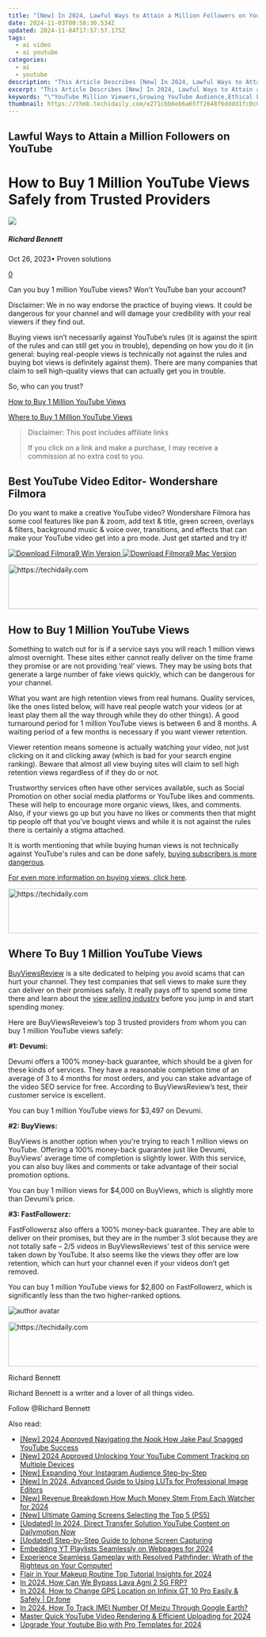 ```yaml
---
title: "[New] In 2024, Lawful Ways to Attain a Million Followers on YouTube"
date: 2024-11-03T00:58:30.534Z
updated: 2024-11-04T17:57:57.175Z
tags:
  - ai video
  - ai youtube
categories:
  - ai
  - youtube
description: "This Article Describes [New] In 2024, Lawful Ways to Attain a Million Followers on YouTube"
excerpt: "This Article Describes [New] In 2024, Lawful Ways to Attain a Million Followers on YouTube"
keywords: "\"YouTube Million Viewers,Growing YouTube Audience,Ethical Follower Strategies,Legal Viewer Increase Tips,Million-Follower Methods,Following Ethics on YouTube,Viewers' Lawful Growth Tactics\""
thumbnail: https://thmb.techidaily.com/e271cbb6eb6a65ff2648f6dddd1fc0c078a843660eba98a715724fa951b431ee.jpg
---
```


## Lawful Ways to Attain a Million Followers on YouTube

# How to Buy 1 Million YouTube Views Safely from Trusted Providers

![](https://images.wondershare.com/filmora/article-images/richard-bennett.jpg)

##### Richard Bennett

 Oct 26, 2023• Proven solutions

[0](#commentsBoxSeoTemplate)

Can you buy 1 million YouTube views? Won't YouTube ban your account?

Disclaimer: We in no way endorse the practice of buying views. It could be dangerous for your channel and will damage your credibility with your real viewers if they find out.

Buying views isn’t necessarily against YouTube’s rules (it is against the spirit of the rules and can still get you in trouble), depending on how you do it (in general: buying real-people views is technically not against the rules and buying bot views is definitely against them). There are many companies that claim to sell high-quality views that can actually get you in trouble.

So, who can you trust?

[How to Buy 1 Million YouTube Views](#how)

[Where to Buy 1 Million YouTube Views](#where)

>  Disclaimer: This post includes affiliate links
>
>  If you click on a link and make a purchase, I may receive a commission at no extra cost to you.
>

## Best YouTube Video Editor- Wondershare Filmora

Do you want to make a creative YouTube video? Wondershare Filmora has some cool features like pan & zoom, add text & title, green screen, overlays & filters, background music & voice over, transitions, and effects that can make your YouTube video get into a pro mode. Just get started and try it!

[![Download Filmora9 Win Version](https://images.wondershare.com/filmora/guide/download-btn-win.jpg) ](https://tools.techidaily.com/wondershare/filmora/download/) [![Download Filmora9 Mac Version](https://images.wondershare.com/filmora/guide/download-btn-mac.jpg) ](https://tools.techidaily.com/wondershare/filmora/download/)

<!-- affiliate ads begin -->
<a href="https://appsumo.8odi.net/c/5597632/2130886/7443" target="_top" id="2130886">
  <img src="//a.impactradius-go.com/display-ad/7443-2130886" border="0" alt="https://techidaily.com" width="728" height="90"/>
</a>
<img height="0" width="0" src="https://appsumo.8odi.net/i/5597632/2130886/7443" style="position:absolute;visibility:hidden;" border="0" />
<!-- affiliate ads end -->

## **How to Buy 1 Million YouTube Views**

Something to watch out for is if a service says you will reach 1 million views almost overnight. These sites either cannot really deliver on the time frame they promise or are not providing ‘real’ views. They may be using bots that generate a large number of fake views quickly, which can be dangerous for your channel.

What you want are high retention views from real humans. Quality services, like the ones listed below, will have real people watch your videos (or at least play them all the way through while they do other things). A good turnaround period for 1 million YouTube views is between 6 and 8 months. A waiting period of a few months is necessary if you want viewer retention.

Viewer retention means someone is actually watching your video, not just clicking on it and clicking away (which is bad for your search engine ranking). Beware that almost all view buying sites will claim to sell high retention views regardless of if they do or not.

Trustworthy services often have other services available, such as Social Promotion on other social media platforms or YouTube likes and comments. These will help to encourage more organic views, likes, and comments. Also, if your views go up but you have no likes or comments then that might tip people off that you’ve bought views and while it is not against the rules there is certainly a stigma attached.

It is worth mentioning that while buying human views is not technically against YouTube's rules and can be done safely, [buying subscribers is more dangerous](https://tools.techidaily.com/wondershare/filmora/download/).

[For even more information on buying views, click here](https://www.filmora.io/community-blog/everything-you-need-to-know--how-to-buy-youtube-views-292.html).

<!-- affiliate ads begin -->
<a href="https://appsumo.8odi.net/c/5597632/2105869/7443" target="_top" id="2105869">
  <img src="//a.impactradius-go.com/display-ad/7443-2105869" border="0" alt="https://techidaily.com" width="728" height="90"/>
</a>
<img height="0" width="0" src="https://appsumo.8odi.net/i/5597632/2105869/7443" style="position:absolute;visibility:hidden;" border="0" />
<!-- affiliate ads end -->

## **Where To Buy 1 Million YouTube Views**

[BuyViewsReview](http://buyviewsreview.com/) is a site dedicated to helping you avoid scams that can hurt your channel. They test companies that sell views to make sure they can deliver on their promises safely. It really pays off to spend some time there and learn about the [view selling industry](https://www.filmora.io/community-blog/don%E2%80%99t-get-scammed--buy-safe-youtube-views-from-top-providers-290.html) before you jump in and start spending money.

Here are BuyViewsReveiew’s top 3 trusted providers from whom you can buy 1 million YouTube views safely:

 **#1: Devumi:**

Devumi offers a 100% money-back guarantee, which should be a given for these kinds of services. They have a reasonable completion time of an average of 3 to 4 months for most orders, and you can stake advantage of the video SEO service for free. According to BuyViewsReview’s test, their customer service is excellent.

You can buy 1 million YouTube views for $3,497 on Devumi.

 **#2: BuyViews:**

BuyViews is another option when you're trying to reach 1 million views on YouTube. Offering a 100% money-back guarantee just like Devumi, BuyViews’ average time of completion is slightly lower. With this service, you can also buy likes and comments or take advantage of their social promotion options.

You can buy 1 million views for $4,000 on BuyViews, which is slightly more than Devumi’s price.

 **#3: FastFollowerz:**

FastFollowersz also offers a 100% money-back guarantee. They are able to deliver on their promises, but they are in the number 3 slot because they are not totally safe – 2/5 videos in BuyViewsReviews’ test of this service were taken down by YouTube. It also seems like the views they offer are low retention, which can hurt your channel even if your videos don’t get removed.

You can buy 1 million YouTube views for $2,800 on FastFollowerz, which is significantly less than the two higher-ranked options.

 ![author avatar](https://images.wondershare.com/filmora/article-images/richard-bennett.jpg)

<!-- affiliate ads begin -->
<a href="https://aligracehair.sjv.io/c/5597632/1972684/19272" target="_top" id="1972684">
  <img src="//a.impactradius-go.com/display-ad/19272-1972684" border="0" alt="https://techidaily.com" width="728" height="90"/>
</a>
<img height="0" width="0" src="https://aligracehair.sjv.io/i/5597632/1972684/19272" style="position:absolute;visibility:hidden;" border="0" />
<!-- affiliate ads end -->

Richard Bennett

Richard Bennett is a writer and a lover of all things video.

Follow @Richard Bennett

<ins class="adsbygoogle"
     style="display:block"
     data-ad-format="autorelaxed"
     data-ad-client="ca-pub-7571918770474297"
     data-ad-slot="1223367746"></ins>

<ins class="adsbygoogle"
     style="display:block"
     data-ad-client="ca-pub-7571918770474297"
     data-ad-slot="8358498916"
     data-ad-format="auto"
     data-full-width-responsive="true"></ins>

<span class="atpl-alsoreadstyle">Also read:</span>
<div><ul>
<li><a href="https://youtube-webster.techidaily.com/024-approved-navigating-the-nook-how-jake-paul-snagged-youtube-success/"><u>[New] 2024 Approved Navigating the Nook How Jake Paul Snagged YouTube Success</u></a></li>
<li><a href="https://youtube-webster.techidaily.com/024-approved-unlocking-your-youtube-comment-tracking-on-multiple-devices/"><u>[New] 2024 Approved Unlocking Your YouTube Comment Tracking on Multiple Devices</u></a></li>
<li><a href="https://instagram-video-recordings.techidaily.com/new-expanding-your-instagram-audience-step-by-step/"><u>[New] Expanding Your Instagram Audience Step-by-Step</u></a></li>
<li><a href="https://fox-helps.techidaily.com/new-in-2024-advanced-guide-to-using-luts-for-professional-image-editors/"><u>[New] In 2024, Advanced Guide to Using LUTs for Professional Image Editors</u></a></li>
<li><a href="https://youtube-webster.techidaily.com/evenue-breakdown-how-much-money-stem-from-each-watcher-for-2024/"><u>[New] Revenue Breakdown How Much Money Stem From Each Watcher for 2024</u></a></li>
<li><a href="https://fox-cloud.techidaily.com/new-ultimate-gaming-screens-selecting-the-top-5-ps5/"><u>[New] Ultimate Gaming Screens Selecting the Top 5 (PS5)</u></a></li>
<li><a href="https://youtube-webster.techidaily.com/ed-in-2024-direct-transfer-solution-youtube-content-on-dailymotion-now/"><u>[Updated] In 2024, Direct Transfer Solution YouTube Content on Dailymotion Now</u></a></li>
<li><a href="https://desktop-recording.techidaily.com/updated-step-by-step-guide-to-iphone-screen-capturing/"><u>[Updated] Step-by-Step Guide to Iphone Screen Capturing</u></a></li>
<li><a href="https://youtube-clips.techidaily.com/embedding-yt-playlists-seamlessly-on-webpages-for-2024/"><u>Embedding YT Playlists Seamlessly on Webpages for 2024</u></a></li>
<li><a href="https://win-answers.techidaily.com/experience-seamless-gameplay-with-resolved-pathfinder-wrath-of-the-righteus-on-your-computer/"><u>Experience Seamless Gameplay with Resolved Pathfinder: Wrath of the Righteus on Your Computer!</u></a></li>
<li><a href="https://youtube-webster.techidaily.com/-in-your-makeup-routine-top-tutorial-insights-for-2024/"><u>Flair in Your Makeup Routine Top Tutorial Insights for 2024</u></a></li>
<li><a href="https://android-frp.techidaily.com/in-2024-how-can-we-bypass-lava-agni-2-5g-frp-by-drfone-android/"><u>In 2024, How Can We Bypass Lava Agni 2 5G FRP?</u></a></li>
<li><a href="https://review-topics.techidaily.com/in-2024-how-to-change-gps-location-on-infinix-gt-10-pro-easily-and-safely-drfone-by-drfone-virtual-android/"><u>In 2024, How to Change GPS Location on Infinix GT 10 Pro Easily & Safely | Dr.fone</u></a></li>
<li><a href="https://android-unlock.techidaily.com/in-2024-how-to-track-imei-number-of-meizu-through-google-earth-by-drfone-android/"><u>In 2024, How To Track IMEI Number Of Meizu Through Google Earth?</u></a></li>
<li><a href="https://youtube-webster.techidaily.com/r-quick-youtube-video-rendering-and-efficient-uploading-for-2024/"><u>Master Quick YouTube Video Rendering & Efficient Uploading for 2024</u></a></li>
<li><a href="https://youtube-webster.techidaily.com/de-your-youtube-bio-with-pro-templates-for-2024/"><u>Upgrade Your Youtube Bio with Pro Templates for 2024</u></a></li>
</ul></div>

